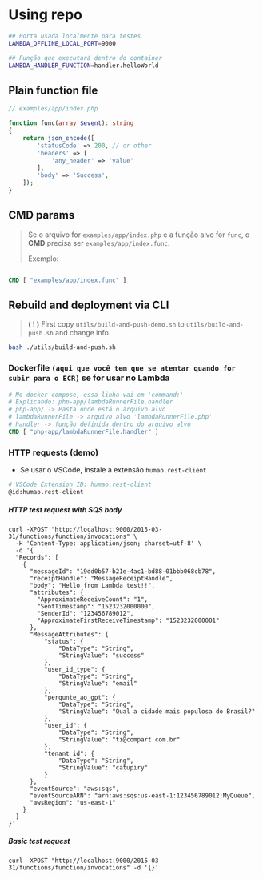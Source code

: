 # Using repo

```sh
## Porta usada localmente para testes
LAMBDA_OFFLINE_LOCAL_PORT=9000

## Função que executará dentro do container
LAMBDA_HANDLER_FUNCTION=handler.helloWorld
```

## Plain function file
```php
// examples/app/index.php

function func(array $event): string
{
    return json_encode([
        'statusCode' => 200, // or other
        'headers' => [
            'any_header' => 'value'
        ],
        'body' => 'Success',
    ]);
}
```

## CMD params

> Se o arquivo for `examples/app/index.php` e a função alvo for `func`, o **CMD** precisa ser `examples/app/index.func`.
>
> Exemplo:

```Dockerfile

CMD [ "examples/app/index.func" ]
```

## Rebuild and deployment via CLI

> **( ! )** First copy `utils/build-and-push-demo.sh` to `utils/build-and-push.sh` and change info.
```sh
bash ./utils/build-and-push.sh
```

### Dockerfile `(aqui que você tem que se atentar quando for subir para o ECR)` se for usar no Lambda

```Dockerfile
# No docker-compose, essa linha vai em 'command:'
# Explicando: php-app/lambdaRunnerFile.handler
# php-app/ -> Pasta onde está o arquivo alvo
# lambdaRunnerFile -> arquivo alvo 'lambdaRunnerFile.php'
# handler -> função definida dentro do arquivo alvo
CMD [ "php-app/lambdaRunnerFile.handler" ]
```

### HTTP requests (demo)

- Se usar o VSCode, instale a extensão `humao.rest-client`
```sh
# VSCode Extension ID: humao.rest-client
@id:humao.rest-client
```

##### HTTP test request with SQS body
```http
curl -XPOST "http://localhost:9000/2015-03-31/functions/function/invocations" \
  -H 'Content-Type: application/json; charset=utf-8' \
  -d '{
  "Records": [
    {
      "messageId": "19dd0b57-b21e-4ac1-bd88-01bbb068cb78",
      "receiptHandle": "MessageReceiptHandle",
      "body": "Hello from Lambda test!!",
      "attributes": {
        "ApproximateReceiveCount": "1",
        "SentTimestamp": "1523232000000",
        "SenderId": "123456789012",
        "ApproximateFirstReceiveTimestamp": "1523232000001"
      },
      "MessageAttributes": {
          "status": {
              "DataType": "String",
              "StringValue": "success"
          },
          "user_id_type": {
              "DataType": "String",
              "StringValue": "email"
          },
          "perqunte_ao_gpt": {
              "DataType": "String",
              "StringValue": "Qual a cidade mais populosa do Brasil?"
          },
          "user_id": {
              "DataType": "String",
              "StringValue": "ti@compart.com.br"
          },
          "tenant_id": {
              "DataType": "String",
              "StringValue": "catupiry"
          }
      },
      "eventSource": "aws:sqs",
      "eventSourceARN": "arn:aws:sqs:us-east-1:123456789012:MyQueue",
      "awsRegion": "us-east-1"
    }
  ]
}'
```

##### Basic test request
```http
curl -XPOST "http://localhost:9000/2015-03-31/functions/function/invocations" -d '{}'
```
